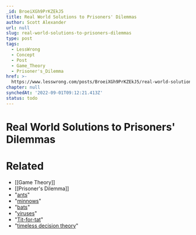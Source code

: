 ```yaml
---
_id: BroeiXGh9PrKZEkJ5
title: Real World Solutions to Prisoners' Dilemmas
author: Scott Alexander
url: null
slug: real-world-solutions-to-prisoners-dilemmas
type: post
tags:
  - LessWrong
  - Concept
  - Post
  - Game_Theory
  - Prisoner's_Dilemma
href: >-
  https://www.lesswrong.com/posts/BroeiXGh9PrKZEkJ5/real-world-solutions-to-prisoners-dilemmas
chapter: null
synchedAt: '2022-09-01T09:12:21.413Z'
status: todo
---
```


# Real World Solutions to Prisoners' Dilemmas


# Related

- [[Game Theory]]
- [[Prisoner's Dilemma]]
- "[ants](http://brembs.net/ipd/ants.html#HD_NM_17)"
- "[minnows](http://brembs.net/ipd/inspect.html#HD_NM_18)"
- "[bats](http://brembs.net/ipd/vampire.html#HD_NM_20)"
- "[viruses](http://www.nature.com/nature/journal/v398/n6726/abs/398441a0.html)"
- "[Tit-for-tat](http://en.wikipedia.org/wiki/Tit_for_tat)"
- "[timeless decision theory](http://wiki.lesswrong.com/wiki/Timeless_decision_theory)"